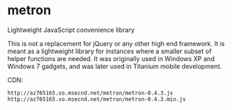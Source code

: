 # metron
Lightweight JavaScript convenience library

This is not a replacement for jQuery or any other high end framework.
It is meant as a lightweight library for instances where a smaller subset of helper functions are needed.
It was originally used in Windows XP and Windows 7 gadgets, and was later used in Titanium mobile development.

CDN:

    http://az765165.vo.msecnd.net/metron/metron-0.4.3.js
    http://az765165.vo.msecnd.net/metron/metron-0.4.3.min.js
